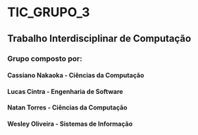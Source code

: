 ﻿# TIC_GRUPO_3
 ## Trabalho Interdisciplinar de Computação
 ### Grupo composto por: 
 ####  Cassiano Nakaoka - Ciências da Computação
 ####  Lucas Cintra - Engenharia de Software
 ####  Natan Torres - Ciências da Computação
 ####  Wesley Oliveira - Sistemas de Informação
 
 
